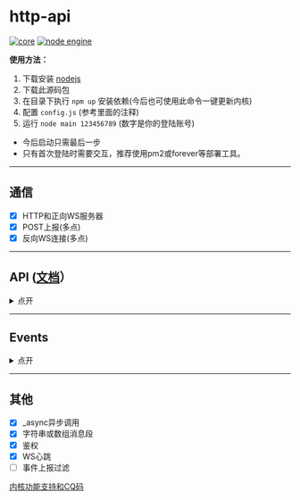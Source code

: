 # http-api

[![core](https://img.shields.io/badge/core-oicq-brightgreen)](https://github.com/takayama-lily/oicq)
[![node engine](https://img.shields.io/node/v/oicq.svg)](https://nodejs.org)

**使用方法：**

1. 下载安装 [nodejs](https://nodejs.org)
2. 下载此源码包
3. 在目录下执行 `npm up` 安装依赖(今后也可使用此命令一键更新内核)
4. 配置 `config.js` (参考里面的注释)
5. 运行 `node main 123456789` (数字是你的登陆账号)

* 今后启动只需最后一步
* 只有首次登陆时需要交互，推荐使用pm2或forever等部署工具。

----

## 通信

* [x] HTTP和正向WS服务器
* [x] POST上报(多点)
* [x] 反向WS连接(多点)

----

## API ([文档](https://github.com/howmanybots/onebot/blob/master/v11/specs/api/public.md)）

<details>

<summary>点开</summary>

|名称|参数(文档里有的不列了)|备注|
|-|-|-|
|get_friend_list        ||
|get_stranger_list      ||
|get_group_list         ||
|get_group_info         ||
|get_group_member_list  ||
|get_group_member_info  ||
|get_stranger_info      ||
|send_private_msg       ||返回的message_id是字符串格式
|send_group_msg         ||返回的message_id是字符串格式
|send_discuss_msg       |discuss_id<br>message<br>auto_escape|发讨论组消息，没有message_id
|delete_msg             ||
|set_friend_add_request ||
|set_group_add_request  ||
|send_group_notice      ||
|send_group_poke        ||群戳一戳，未来可能会用CQ码实现
|set_group_special_title||
|set_group_admin        ||
|set_group_card         ||
|set_group_kick         ||
|set_group_ban          ||
|set_group_leave        ||
|set_group_name         ||
|send_like              ||点赞是风险接口，不要频繁调用
|get_login_info         ||
|can_send_image         ||
|can_send_record        ||
|get_status             ||
|get_version_info       ||暂时返回的是内核版本
|.handle_quick_operation||仅WS有效
|set_online_status      |status|11我在线上 31离开 41隐身 50忙碌 60Q我吧 70请勿打扰
|add_group              |group_id|加群和加好友是风险接口，每日添加超过一定数量账号会被风控
|add_friend             |group_id<br>user_id<br>comment|添加好友<br>暂时只能添加群员
|delete_friend          |user_id<br>block|删除好友<br>block默认为true
|invite_friend          |group_id<br>user_id|邀请好友入群
|set_nickname           |nickname|设置昵称
|set_gender             |gender|设置性别 0未知 1男 2女
|set_birthday           |birthday|设置生日 格式：20110202
|set_description        |description|设置个人说明
|set_signature          |signature|设置签名

</details>

----

## Events

<details>

<summary>点开</summary>

目前和onebot标准事件不完全相同，下个版本会实现兼容

||新版事件([文档](https://github.com/takayama-lily/oicq/blob/master/docs/event.md))|onebot标准事件([文档](https://github.com/howmanybots/onebot/blob/master/v11/specs/event/README.md))|
|-|-|-|
|好友请求|request.friend.add     |request.friend         |
|加群请求|request.group.add      |request.group.add      |
|加群邀请|request.group.invite   |request.group.invite   |
|好友消息|message.private.friend |message.private.friend |
|单向好友|message.private.single |                       |
|临时会话|message.private.group  |message.private.group  |
|临时会话|message.private.other  |message.private.other  |
|群聊消息|message.group.normal   |message.group.normal   |
|匿名消息|message.group.anonymous|message.group.anonymous|
|讨论组消|message.discuss        |                       |
|好友增加|notice.friend.increase |notice.friend_add      |
|好友减少|notice.friend.decrease |                       |
|好友撤回|notice.friend.recall   |notice.friend_recall   |
|资料变更|notice.friend.profile  |                       |
|群员增加|notice.group.increase  |notice.group_increase  |
|群员减少|notice.group.decrease  |notice.group_decrease  |
|群组撤回|notice.group.recall    |notice.group_recall    |
|管理变更|notice.group.admin     |notice.group_admin     |
|群组禁言|notice.group.ban       |notice.group_ban       |
|群组转让|notice.group.transfer  |                       |
|群组公告|notice.group.notice    |                       |
|群组文件|notice.group.file      |notice.group_upload    |
|头衔变更|notice.group.title     |                       |
|群戳一戳|notice.group.poke      |                       |
|设置变更|notice.group.setting   |                       |
|元事件|meta_event.lifecycle.enable|meta_event.lifecycle.enable|
|元事件|meta_event.lifecycle.disable|meta_event.lifecycle.disable|
|元事件||meta_event.lifecycle.connect|
|元事件|meta_event.heartbeat|meta_event.heartbeat|

</details>

----

## 其他

* [x] _async异步调用
* [x] 字符串或数组消息段
* [x] 鉴权
* [x] WS心跳
* [ ] 事件上报过滤

[内核功能支持和CQ码](https://github.com/takayama-lily/oicq/blob/dev/docs/project.md)
